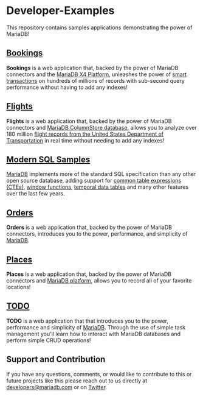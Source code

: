 # Developer-Examples

This repository contains samples applications demonstrating the power of MariaDB!

## [Bookings](https://github.com/mariadb-corporation/dev-example-bookings)
**Bookings** is a web application that, backed by the power of MariaDB connectors and the [MariaDB X4 Platform](https://mariadb.com/resources/blog/deploying-mariadb-platform-x4/#smart), unleashes the power of [smart transactions](https://mariadb.com/resources/blog/introducing-mariadb-platform-x4-smart-transactions-and-cloud-native-storage/) on hundreds of millions of records with sub-second query performance without having to add any indexes!

## [Flights](https://github.com/mariadb-corporation/dev-example-flights)
**Flights** is a web application that, backed by the power of MariaDB connectors and [MariaDB ColumnStore database](https://mariadb.com/docs/features/mariadb-columnstore/), allows you to analyze over 180 million [flight records from the United States Department of Transportation](https://www.transtats.bts.gov/DL_SelectFields.asp?Table_ID=236&DB_Short_Name=On-Time) in real time without needing to add any indexes!

## [Modern SQL Samples](https://github.com/mariadb-corporation/dev-example-modern-sql)

[MariaDB](http://www.mariadb.com) implements more of the standard SQL specification than any other open source database, adding support for [common table expressions (CTEs)](https://mariadb.com/kb/en/with/), [window functions](https://mariadb.com/kb/en/window-functions/), [temporal data tables](https://mariadb.com/kb/en/temporal-data-tables/) and many other features over the last few years.

## [Orders](https://github.com/mariadb-corporation/dev-example-orders)

**Orders** is a web application that, backed by the power of MariaDB connectors, introduces you to the power, performance, and simplicity of [MariaDB](https://mariadb.com/products/).

## [Places](https://github.com/mariadb-corporation/dev-example-places)
**Places** is a web application that, backed by the power of MariaDB connectors and [MariaDB platform](https://mariadb.com/products/mariadb-platform/), allows you to record all of your favorite locations!

## [TODO](https://github.com/mariadb-corporation/dev-example-todo)
**TODO** is a web application that that introduces you to the power, performance and simplicity of [MariaDB](https://mariadb.com/products/). Through the use of simple task management you'll learn how to interact with MariaDB databases and perform simple CRUD operations!

## Support and Contribution <a name="support-contribution"></a>
If you have any questions, comments, or would like to contribute to this or future projects like this please reach out to us directly at developers@mariadb.com or on [Twitter](https://twitter.com/mariadb).
